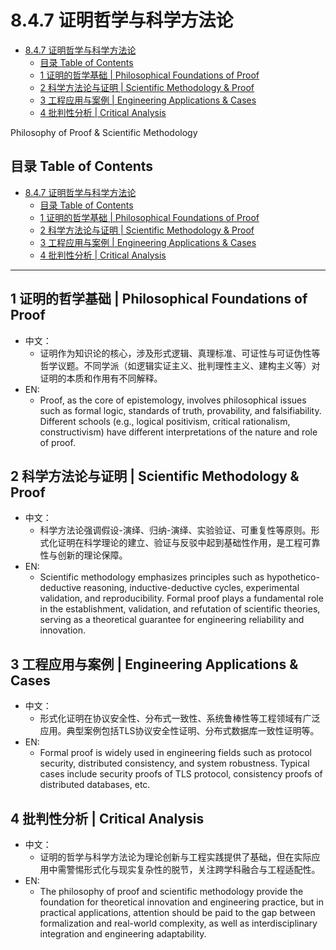 # 8.4.7 证明哲学与科学方法论


<!-- TOC START -->

- [8.4.7 证明哲学与科学方法论](#847-证明哲学与科学方法论)
  - [目录 Table of Contents](#目录-table-of-contents)
  - [1 证明的哲学基础 | Philosophical Foundations of Proof](#1-证明的哲学基础-philosophical-foundations-of-proof)
  - [2 科学方法论与证明 | Scientific Methodology & Proof](#2-科学方法论与证明-scientific-methodology-proof)
  - [3 工程应用与案例 | Engineering Applications & Cases](#3-工程应用与案例-engineering-applications-cases)
  - [4 批判性分析 | Critical Analysis](#4-批判性分析-critical-analysis)

<!-- TOC END -->

Philosophy of Proof & Scientific Methodology

## 目录 Table of Contents

- [8.4.7 证明哲学与科学方法论](#847-证明哲学与科学方法论)
  - [目录 Table of Contents](#目录-table-of-contents)
  - [1 证明的哲学基础 | Philosophical Foundations of Proof](#1-证明的哲学基础--philosophical-foundations-of-proof)
  - [2 科学方法论与证明 | Scientific Methodology \& Proof](#2-科学方法论与证明--scientific-methodology--proof)
  - [3 工程应用与案例 | Engineering Applications \& Cases](#3-工程应用与案例--engineering-applications--cases)
  - [4 批判性分析 | Critical Analysis](#4-批判性分析--critical-analysis)

---

## 1 证明的哲学基础 | Philosophical Foundations of Proof

- 中文：
  - 证明作为知识论的核心，涉及形式逻辑、真理标准、可证性与可证伪性等哲学议题。不同学派（如逻辑实证主义、批判理性主义、建构主义等）对证明的本质和作用有不同解释。
- EN:
  - Proof, as the core of epistemology, involves philosophical issues such as formal logic, standards of truth, provability, and falsifiability. Different schools (e.g., logical positivism, critical rationalism, constructivism) have different interpretations of the nature and role of proof.

## 2 科学方法论与证明 | Scientific Methodology & Proof

- 中文：
  - 科学方法论强调假设-演绎、归纳-演绎、实验验证、可重复性等原则。形式化证明在科学理论的建立、验证与反驳中起到基础性作用，是工程可靠性与创新的理论保障。
- EN:
  - Scientific methodology emphasizes principles such as hypothetico-deductive reasoning, inductive-deductive cycles, experimental validation, and reproducibility. Formal proof plays a fundamental role in the establishment, validation, and refutation of scientific theories, serving as a theoretical guarantee for engineering reliability and innovation.

## 3 工程应用与案例 | Engineering Applications & Cases

- 中文：
  - 形式化证明在协议安全性、分布式一致性、系统鲁棒性等工程领域有广泛应用。典型案例包括TLS协议安全性证明、分布式数据库一致性证明等。
- EN:
  - Formal proof is widely used in engineering fields such as protocol security, distributed consistency, and system robustness. Typical cases include security proofs of TLS protocol, consistency proofs of distributed databases, etc.

## 4 批判性分析 | Critical Analysis

- 中文：
  - 证明的哲学与科学方法论为理论创新与工程实践提供了基础，但在实际应用中需警惕形式化与现实复杂性的脱节，关注跨学科融合与工程适配性。
- EN:
  - The philosophy of proof and scientific methodology provide the foundation for theoretical innovation and engineering practice, but in practical applications, attention should be paid to the gap between formalization and real-world complexity, as well as interdisciplinary integration and engineering adaptability.
